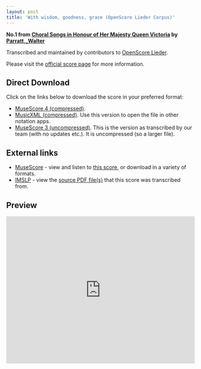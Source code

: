 ```yaml
---
layout: post
title: 'With wisdom, goodness, grace (OpenScore Lieder Corpus)'
---
```


__No.1 from [Choral Songs in Honour of Her Majesty Queen Victoria](https://fourscoreandmore.org/OpenScore/Parratt%2C_Walter/Choral_Songs_in_Honour_of_Her_Majesty_Queen_Victoria/) by [Parratt,_Walter](https://fourscoreandmore.org/OpenScore/Parratt%2C_Walter)__

Transcribed and maintained by contributors to [OpenScore Lieder].

Please visit the [official score page] for more information.

[official score page]: https://musescore.com/openscore-lieder-corpus/scores/6679725
[OpenScore Lieder]: https://musescore.com/openscore-lieder-corpus

## Direct Download

Click on the links below to download the score in your preferred format:
- [MuseScore 4 (compressed)](https://fourscoreandmore.org/OpenScore/Parratt%2C_Walter/Choral_Songs_in_Honour_of_Her_Majesty_Queen_Victoria/01_With_wisdom%2C_goodness%2C_grace.mscz).
- [MusicXML (compressed)](https://fourscoreandmore.org/OpenScore/Parratt%2C_Walter/Choral_Songs_in_Honour_of_Her_Majesty_Queen_Victoria/01_With_wisdom%2C_goodness%2C_grace.mxl). Use this version to open the file in other notation apps.
- [MuseScore 3 (uncompressed)](https://raw.githubusercontent.com/OpenScore/Lieder/refs/heads/main/scores/Parratt%2C_Walter/Choral_Songs_in_Honour_of_Her_Majesty_Queen_Victoria/01_With_wisdom%2C_goodness%2C_grace/lc6679725.mscx). This is the version as transcribed by our team (with no updates etc.). It is uncompressed (so a larger file).

## External links

- [MuseScore] - view and listen to [this score][MuseScore], or download in a variety of formats.
- [IMSLP] - view the [source PDF file(s)][IMSLP] that this score was transcribed from.

[MuseScore]: https://musescore.com/score/6679725
[IMSLP]: https://imslp.org/wiki/Special:ReverseLookup/585417

## Preview

<iframe width="100%" height="394" src="https://musescore.com/openscore-lieder-corpus/scores/6679725/embed" frameborder="0" allowfullscreen allow="autoplay; fullscreen"></iframe>

